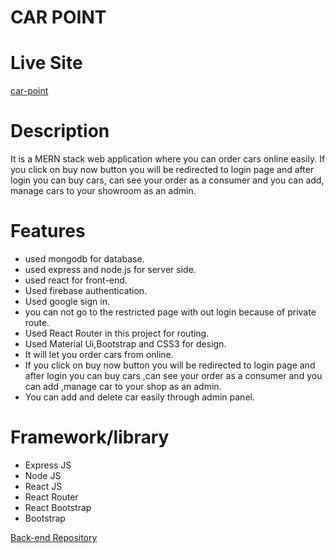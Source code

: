 # CAR POINT

# Live Site
[car-point](https://car-point-806ab.web.app/)

# Description
It is a MERN stack web application where you can order cars online easily. If you click on buy now button you will be redirected to login page and after login you can buy cars, can see your order as a consumer and you can add, manage cars to your showroom as an admin.

# Features
- used mongodb for database.
- used express and node.js for server side.
- used react for front-end.
- Used firebase authentication.
- Used google sign in.
- you can not go to the restricted page with out login because of private route.
- Used React Router in this project for routing.
- Used Material Ui,Bootstrap and CSS3 for design.
- It will let you order cars from online.
- If you click on buy now button you will be redirected to login page and after login you can buy cars ,can see your order as a consumer and you can add ,manage  car to your shop as an admin.
- You can add and delete car easily through admin panel.

# Framework/library
- Express JS
- Node JS
- React JS
- React Router 
- React Bootstrap 
- Bootstrap

[Back-end Repository](https://github.com/programming-hero-web-course-4/niche-website-server-side-Abutaherrisat)